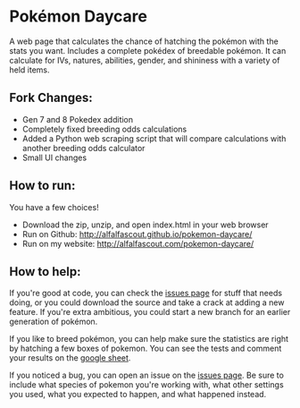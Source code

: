 # Pokémon Daycare

A web page that calculates the chance of hatching the pokémon with the stats you want. Includes a complete pokédex of breedable pokémon. It can calculate for IVs, natures, abilities, gender, and shininess with a variety of held items.

## Fork Changes:
- Gen 7 and 8 Pokedex addition
- Completely fixed breeding odds calculations
- Added a Python web scraping script that will compare calculations with another breeding odds calculator
- Small UI changes

## How to run:

You have a few choices!

- Download the zip, unzip, and open index.html in your web browser
- Run on Github: http://alfalfascout.github.io/pokemon-daycare/
- Run on my website: http://alfalfascout.com/pokemon-daycare/

## How to help:

If you're good at code, you can check the [issues page](https://github.com/alfalfascout/pokemon-daycare/issues) for stuff that needs doing, or you could download the source and take a crack at adding a new feature. If you're extra ambitious, you could start a new branch for an earlier generation of pokémon.

If you like to breed pokémon, you can help make sure the statistics are right by hatching a few boxes of pokemon. You can see the tests and comment your results on the [google sheet](https://docs.google.com/spreadsheets/d/1EFEstUIAEg4zscSz76uvpAujo8mHS24yrEN2JJe7j-I/edit?usp=sharing).

If you noticed a bug, you can open an issue on the [issues page](https://github.com/alfalfascout/pokemon-daycare/issues). Be sure to include what species of pokemon you're working with, what other settings you used, what you expected to happen, and what happened instead.

